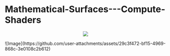 # Mathematical-Surfaces---Compute-Shaders

<p align="center">
  <img src="http://some_place.com/image.png" />
</p>
![Image](https://github.com/user-attachments/assets/29c3f472-bf15-4969-868c-3e0108c2b612)
